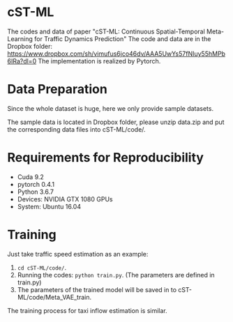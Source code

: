 # cST-ML
The codes and data of paper "cST-ML: Continuous Spatial-Temporal Meta-Learning for Traffic Dynamics Prediction"
The code and data are in the Dropbox folder: https://www.dropbox.com/sh/vimufus6jco46dv/AAA5UwYs57fNIuy55hMPb6IRa?dl=0
The implementation is realized by Pytorch.


# Data Preparation
Since the whole dataset is huge, here we only provide sample datasets.

The sample data is located in Dropbox folder, please unzip data.zip and put the corresponding data files into cST-ML/code/.


# Requirements for Reproducibility
- Cuda 9.2
- pytorch 0.4.1
- Python 3.6.7
- Devices: NVIDIA GTX 1080 GPUs
- System: Ubuntu 16.04

# Training
Just take traffic speed estimation as an example:
1. `cd cST-ML/code/`.
2. Running the codes: `python train.py`. (The parameters are defined in train.py)
3. The parameters of the trained model will be saved in to cST-ML/code/Meta_VAE_train.

The training process for taxi inflow estimation is similar.

